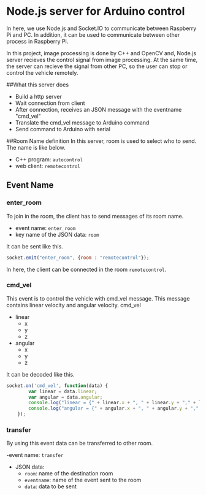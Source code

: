 # Node.js server for Arduino control
In here, we use Node.js and Socket.IO to communicate between Raspberry Pi and PC.
In addition, it can be used to communicate between other process in Raspberry Pi. 

In this project, image processing is done by C++ and OpenCV and, Node.js server recieves the control 
signal from image processing. At the same time, the server can recieve the signal from other PC, 
so the user can stop or control the vehicle remotely.

##What this server does
- Build a http server
- Wait connection from client 
- After connection, receives an JSON message with the eventname "cmd_vel"
- Translate the cmd_vel message to Arduino command
- Send command to Arduino with serial

##Room Name definition
In this server, room is used to select who to send.  
The name is like below.
- C++ program: `autocontrol`
- web client: `remotecontrol`

## Event Name
### enter_room
To join in the room, the client has to send messages of its room name.
- event name: `enter_room`
- key name of the JSON data: `room`

It can be sent like this.
```javascript
socket.emit("enter_room", {room : "remotecontrol"});
```
In here, the client can be connected in the room `remotecontrol`.

### cmd_vel
This event is to control the vehicle with cmd_vel message.
This message contains linear velocity and angular velocity.
cmd_vel
- linear
	- x
	- y
	- z
- angular
	- x
	- y
	- z

It can be decoded like this.
```javascript
socket.on('cmd_vel', function(data) {
        var linear = data.linear;
        var angular = data.angular;
        console.log("linear = {" + linear.x + ", " + linear.y + "," + linear.z + "}");
        console.log("angular = {" + angular.x + ", " + angular.y + "," + angular.z + "}");
    });
```
### transfer
By using this event data can be transferred to other room.

-event name: `transfer`
- JSON data:
	- `room`: name of the destination room
	- `eventname`: name of the event sent to the room
	- `data`: data to be sent

	

